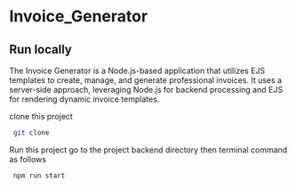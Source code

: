 # Invoice_Generator
## Run locally
The Invoice Generator is a Node.js-based application that utilizes EJS templates to create, manage, and generate professional invoices. It uses a server-side approach, leveraging Node.js for backend processing and EJS for rendering dynamic invoice templates.


clone this project 
```bash
 git clone 
```
Run this project 
go to the project backend directory
then terminal command as follows

```bash
 npm run start
```


